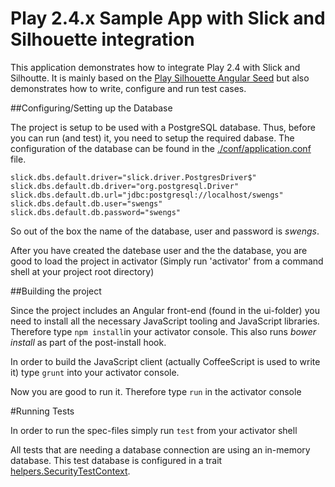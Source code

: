 # Play 2.4.x Sample App with Slick and Silhouette integration

This application demonstrates how to integrate Play 2.4 with Slick and Silhoutte. 
It is mainly based on the [Play Silhouette Angular Seed](https://github.com/mohiva/play-silhouette-angular-seed) 
but also demonstrates how to write, configure and run test cases.

##Configuring/Setting up the Database

The project is setup to be used with a PostgreSQL database. Thus, before you can run (and test) it, 
you need to setup the required dabase. The configuration of the database can be found in
the [./conf/application.conf](./conf/application.conf) file.

```
slick.dbs.default.driver="slick.driver.PostgresDriver$"
slick.dbs.default.db.driver="org.postgresql.Driver"
slick.dbs.default.db.url="jdbc:postgresql://localhost/swengs"
slick.dbs.default.db.user="swengs"
slick.dbs.default.db.password="swengs"
```
So out of the box the name of the database, user and password is _swengs_.

After you have created the datebase user and the the database, you are good to load the project in activator (Simply run 'activator' from a command shell at your project root directory)

##Building the project

Since the project includes an Angular front-end (found in the ui-folder) you need to install all the 
necessary JavaScript tooling and JavaScript libraries. Therefore type `npm install`in your activator console.
This also runs _bower install_ as part of the post-install hook.

In order to build the JavaScript client (actually CoffeeScript is used to write it) type `grunt` into 
your activator console.

Now you are good to run it. Therefore type `run` in the activator console

#Running Tests

In order to run the spec-files simply run `test` from your activator shell

All tests that are needing a database connection are using an in-memory database. This test database is configured in a trait [helpers.SecurityTestContext](./test/helpers/SecurityTestContext.scala).
